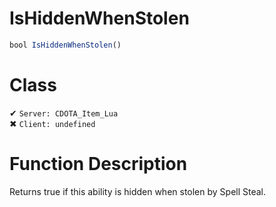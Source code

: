 # IsHiddenWhenStolen
```js	
bool IsHiddenWhenStolen()
```
# Class
✔ `Server: CDOTA_Item_Lua`  
✖ `Client: undefined`  

# Function Description
Returns true if this ability is hidden when stolen by Spell Steal.
